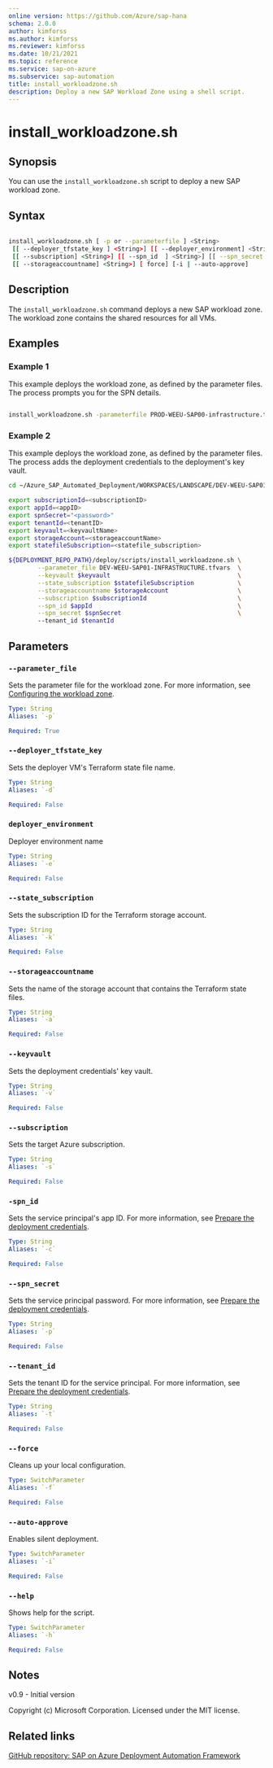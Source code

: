 ```yaml
---
online version: https://github.com/Azure/sap-hana
schema: 2.0.0
author: kimforss
ms.author: kimforss
ms.reviewer: kimforss
ms.date: 10/21/2021
ms.topic: reference
ms.service: sap-on-azure
ms.subservice: sap-automation
title: install_workloadzone.sh
description: Deploy a new SAP Workload Zone using a shell script.
---
```


# install_workloadzone.sh

## Synopsis
You can use the `install_workloadzone.sh` script to deploy a new SAP workload zone.

## Syntax

```bash

install_workloadzone.sh [ -p or --parameterfile ] <String> 
 [[ --deployer_tfstate_key ] <String>] [[ --deployer_environment] <String>] [[ --state_subscription] <String>] [[ --storageaccountname ]
 [[ --subscription] <String>] [[ --spn_id  ] <String>] [[ --spn_secret ] <String>] [[ --tenant_id ] <String>]
 [[ --storageaccountname] <String>] [ force] [-i | --auto-approve]
```

## Description
The  `install_workloadzone.sh` command deploys a new SAP workload zone. The workload zone contains the shared resources for all VMs.

## Examples

### Example 1

This example deploys the workload zone, as defined by the parameter files. The process prompts you for the SPN details.

```bash

install_workloadzone.sh -parameterfile PROD-WEEU-SAP00-infrastructure.tfvars
```

### Example 2

This example deploys the workload zone, as defined by the parameter files. The process adds the deployment credentials to the deployment's key vault.

```bash
cd ~/Azure_SAP_Automated_Deployment/WORKSPACES/LANDSCAPE/DEV-WEEU-SAP01-INFRASTRUCTURE

export subscriptionId=<subscriptionID>
export appId=<appID>
export spnSecret="<password>"
export tenantId=<tenantID>
export keyvault=<keyvaultName>
export storageAccount=<storageaccountName>
export statefileSubscription=<statefile_subscription>

${DEPLOYMENT_REPO_PATH}/deploy/scripts/install_workloadzone.sh \
        --parameter_file DEV-WEEU-SAP01-INFRASTRUCTURE.tfvars  \
        --keyvault $keyvault                                   \
        --state_subscription $statefileSubscription            \
        --storageaccountname $storageAccount                   \
        --subscription $subscriptionId                         \
        --spn_id $appId                                        \
        --spn_secret $spnSecret                                \ 
        --tenant_id $tenantId
```
## Parameters

### `--parameter_file`
Sets the parameter file for the workload zone. For more information, see [Configuring the workload zone](../configure-workload-zone.md).

```yaml
Type: String
Aliases: `-p`

Required: True
```

### `--deployer_tfstate_key`
Sets the deployer VM's Terraform state file name.

```yaml
Type: String
Aliases: `-d`

Required: False
```

### `deployer_environment`
Deployer environment name

```yaml
Type: String
Aliases: `-e`

Required: False
```

### `--state_subscription`
Sets the subscription ID for the Terraform storage account.

```yaml
Type: String
Aliases: `-k`

Required: False
```
### `--storageaccountname`
Sets the name of the storage account that contains the Terraform state files.

```yaml
Type: String
Aliases: `-a`

Required: False
```

### `--keyvault`
Sets the deployment credentials' key vault.

```yaml
Type: String
Aliases: `-v`

Required: False
```

### `--subscription`
Sets the target Azure subscription.

```yaml
Type: String
Aliases: `-s`

Required: False
```

### `-spn_id`
Sets the service principal's app ID. For more information, see [Prepare the deployment credentials](../deploy-control-plane.md#prepare-the-deployment-credentials).

```yaml
Type: String
Aliases: `-c`

Required: False
```

### `--spn_secret`
Sets the service principal password. For more information, see [Prepare the deployment credentials](../deploy-control-plane.md#prepare-the-deployment-credentials). 

```yaml
Type: String
Aliases: `-p`

Required: False
```

### `--tenant_id`
Sets the tenant ID for the service principal. For more information, see [Prepare the deployment credentials](../deploy-control-plane.md#prepare-the-deployment-credentials). 

```yaml
Type: String
Aliases: `-t`

Required: False
```

### `--force`
Cleans up your local configuration.

```yaml
Type: SwitchParameter
Aliases: `-f`

Required: False
```

### `--auto-approve`
Enables silent deployment.

```yaml
Type: SwitchParameter
Aliases: `-i`

Required: False
```

### `--help`
Shows help for the script.

```yaml
Type: SwitchParameter
Aliases: `-h`

Required: False
```


## Notes
v0.9 - Initial version


Copyright (c) Microsoft Corporation.
Licensed under the MIT license.

## Related links

[GitHub repository: SAP on Azure Deployment Automation Framework](https://github.com/Azure/sap-automation)
